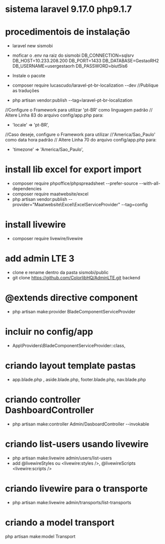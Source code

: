 # sistema laravel 9.17.0 php9.1.7

# procedimentois de instalação
- laravel new sismobi
- moficar o .env na raiz do sismobi
DB_CONNECTION=sqlsrv
DB_HOST=10.233.208.200
DB_PORT=1433
DB_DATABASE=GestaoRH2
DB_USERNAME=usergestaorh
DB_PASSWORD=biut5ls6

- Instale o pacote
- composer require lucascudo/laravel-pt-br-localization --dev
//Publique as traduções
- php artisan vendor:publish --tag=laravel-pt-br-localization

//Configure o Framework para utilizar 'pt-BR' como linguagem padrão
// Altere Linha 83 do arquivo config/app.php para:
- 'locale' => 'pt-BR',

//Caso deseje, configure o Framework para utilizar 
//'America/Sao_Paulo' como data hora padrão
// Altere Linha 70 do arquivo config/app.php para:
- 'timezone' => 'America/Sao_Paulo',

# install lib excel for export import 
- composer require phpoffice/phpspreadsheet --prefer-source --with-all-dependencies
- composer require maatwebsite/excel
- php artisan vendor:publish --provider="Maatwebsite\Excel\ExcelServiceProvider" --tag=config

# install livewire
- composer require livewire/livewire

# add admin LTE 3 
- clone e rename dentro da pasta sismobi/public
- git clone https://github.com/ColorlibHQ/AdminLTE.git backend

# @extends directive component
- php artisan make:provider BladeComponentServiceProvider
# incluir no config/app
- App\Providers\BladeComponentServiceProvider::class,

# criando layout template pastas 
- app.blade.php , aside.blade.php, footer.blade.php, nav.blade.php

# criando controller DashboardController
- php artisan make:controller Admin/DasboardController --invokable

# criando list-users usando livewire
- php artisan make:livewire admin/users/list-users
- add  @livewireStyles ou <livewire:styles />,  @livewireScripts <livewire:scripts />

# criando livewire para o transporte
- php artisan make:livewire admin/transports/list-transports 

# criando a model transport
php artisan make:model Transport
